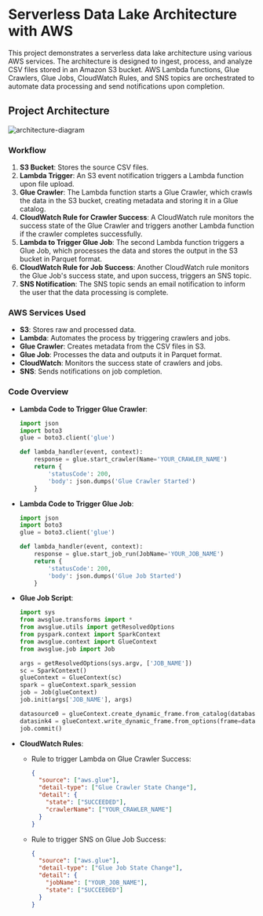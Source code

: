 # Serverless Data Lake Architecture with AWS

This project demonstrates a serverless data lake architecture using various AWS services. The architecture is designed to ingest, process, and analyze CSV files stored in an Amazon S3 bucket. AWS Lambda functions, Glue Crawlers, Glue Jobs, CloudWatch Rules, and SNS topics are orchestrated to automate data processing and send notifications upon completion.

## Project Architecture
![architecture-diagram](https://github.com/user-attachments/assets/999cd237-5b7f-4adc-a81e-6d8634f5a5df)

### Workflow

1. **S3 Bucket**: Stores the source CSV files.
2. **Lambda Trigger**: An S3 event notification triggers a Lambda function upon file upload.
3. **Glue Crawler**: The Lambda function starts a Glue Crawler, which crawls the data in the S3 bucket, creating metadata and storing it in a Glue catalog.
4. **CloudWatch Rule for Crawler Success**: A CloudWatch rule monitors the success state of the Glue Crawler and triggers another Lambda function if the crawler completes successfully.
5. **Lambda to Trigger Glue Job**: The second Lambda function triggers a Glue Job, which processes the data and stores the output in the S3 bucket in Parquet format.
6. **CloudWatch Rule for Job Success**: Another CloudWatch rule monitors the Glue Job's success state, and upon success, triggers an SNS topic.
7. **SNS Notification**: The SNS topic sends an email notification to inform the user that the data processing is complete.

### AWS Services Used

- **S3**: Stores raw and processed data.
- **Lambda**: Automates the process by triggering crawlers and jobs.
- **Glue Crawler**: Creates metadata from the CSV files in S3.
- **Glue Job**: Processes the data and outputs it in Parquet format.
- **CloudWatch**: Monitors the success state of crawlers and jobs.
- **SNS**: Sends notifications on job completion.

### Code Overview

- **Lambda Code to Trigger Glue Crawler**:
    ```python
    import json
    import boto3
    glue = boto3.client('glue')

    def lambda_handler(event, context):
        response = glue.start_crawler(Name='YOUR_CRAWLER_NAME')
        return {
            'statusCode': 200,
            'body': json.dumps('Glue Crawler Started')
        }
    ```

- **Lambda Code to Trigger Glue Job**:
    ```python
    import json
    import boto3
    glue = boto3.client('glue')

    def lambda_handler(event, context):
        response = glue.start_job_run(JobName='YOUR_JOB_NAME')
        return {
            'statusCode': 200,
            'body': json.dumps('Glue Job Started')
        }
    ```

- **Glue Job Script**:
    ```python
    import sys
    from awsglue.transforms import *
    from awsglue.utils import getResolvedOptions
    from pyspark.context import SparkContext
    from awsglue.context import GlueContext
    from awsglue.job import Job

    args = getResolvedOptions(sys.argv, ['JOB_NAME'])
    sc = SparkContext()
    glueContext = GlueContext(sc)
    spark = glueContext.spark_session
    job = Job(glueContext)
    job.init(args['JOB_NAME'], args)

    datasource0 = glueContext.create_dynamic_frame.from_catalog(database="YOUR_DATABASE_NAME", table_name="YOUR_TABLE_NAME")
    datasink4 = glueContext.write_dynamic_frame.from_options(frame=datasource0, connection_type="s3", connection_options={"path": "s3://YOUR_OUTPUT_BUCKET/PATH/"}, format="parquet")
    job.commit()
    ```

- **CloudWatch Rules**:
    - Rule to trigger Lambda on Glue Crawler Success:
      ```json
      {
        "source": ["aws.glue"],
        "detail-type": ["Glue Crawler State Change"],
        "detail": {
          "state": ["SUCCEEDED"],
          "crawlerName": ["YOUR_CRAWLER_NAME"]
        }
      }
      ```
    - Rule to trigger SNS on Glue Job Success:
      ```json
      {
        "source": ["aws.glue"],
        "detail-type": ["Glue Job State Change"],
        "detail": {
          "jobName": ["YOUR_JOB_NAME"],
          "state": ["SUCCEEDED"]
        }
      }
      ```
